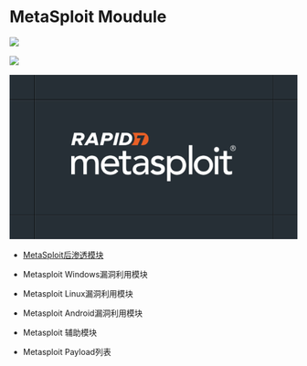 # MetaSploit Moudule

![](https://img.shields.io/badge/Search-MetaSploit-brightgreen)

![](https://img.shields.io/badge/Powerd%20By-Awrrays-blue)

![](./readme/1.png)

- [MetaSploit后渗透模块](./MetaSploit后渗透模块.md)

- Metasploit Windows漏洞利用模块
- Metasploit Linux漏洞利用模块
- Metasploit Android漏洞利用模块
- Metasploit 辅助模块
- Metasploit Payload列表

